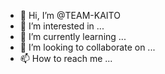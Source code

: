 - 👋 Hi, I’m @TEAM-KAITO
- 👀 I’m interested in ...
- 🌱 I’m currently learning ...
- 💞️ I’m looking to collaborate on ...
- 📫 How to reach me ...

<!---
TEAM-KAITO/TEAM-KAITO is a ✨ special ✨ repository because its `README.md` (this file) appears on your GitHub profile.
You can click the Preview link to take a look at your changes.
--->
